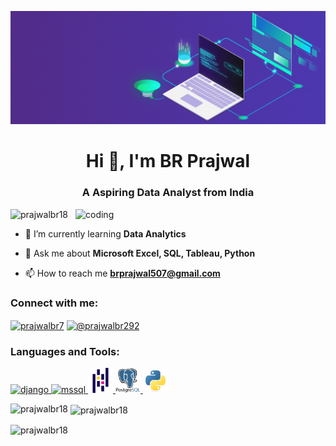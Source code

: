 ![logo](https://github.com/prajwalbr18/prajwalbr18/blob/main/github_banner.gif)
<h1 align="center">Hi 👋, I'm BR Prajwal</h1>
<h3 align="center">A Aspiring Data Analyst from India</h3>

<img align="right" alt="coding" width="400" src="https://camo.githubusercontent.com/2366b34bb903c09617990fb5fff4622f3e941349e846ddb7e73df872a9d21233/68747470733a2f2f63646e2e6472696262626c652e636f6d2f75736572732f3733303730332f73637265656e73686f74732f363538313234332f6176656e746f2e676966">

<p align="left"> <img src="https://komarev.com/ghpvc/?username=prajwalbr18&label=Profile%20views&color=0e75b6&style=flat" alt="prajwalbr18" /> </p>

- 🌱 I’m currently learning **Data Analytics**

- 💬 Ask me about **Microsoft Excel, SQL, Tableau, Python**

- 📫 How to reach me **brprajwal507@gmail.com** 

<h3 align="left">Connect with me:</h3>
<p align="left">
<a href="https://linkedin.com/in/prajwalbr7" target="blank"><img align="center" src="https://raw.githubusercontent.com/rahuldkjain/github-profile-readme-generator/master/src/images/icons/Social/linked-in-alt.svg" alt="prajwalbr7" height="30" width="40" /></a>
<a href="https://www.hackerrank.com/profile/prajwalbr292" target="blank"><img align="center" src="https://raw.githubusercontent.com/rahuldkjain/github-profile-readme-generator/master/src/images/icons/Social/hackerrank.svg" alt="@prajwalbr292" height="30" width="40" /></a>
</p>

<h3 align="left">Languages and Tools:</h3>
<p align="left"> <a href="https://www.djangoproject.com/" target="_blank" rel="noreferrer"> <img src="https://cdn.worldvectorlogo.com/logos/django.svg" alt="django" width="40" height="40"/> </a> <a href="https://www.microsoft.com/en-us/sql-server" target="_blank" rel="noreferrer"> <img src="https://www.svgrepo.com/show/303229/microsoft-sql-server-logo.svg" alt="mssql" width="40" height="40"/> </a> <a href="https://pandas.pydata.org/" target="_blank" rel="noreferrer"> <img src="https://raw.githubusercontent.com/devicons/devicon/2ae2a900d2f041da66e950e4d48052658d850630/icons/pandas/pandas-original.svg" alt="pandas" width="40" height="40"/> </a> <a href="https://www.postgresql.org" target="_blank" rel="noreferrer"> <img src="https://raw.githubusercontent.com/devicons/devicon/master/icons/postgresql/postgresql-original-wordmark.svg" alt="postgresql" width="40" height="40"/> </a> <a href="https://www.python.org" target="_blank" rel="noreferrer"> <img src="https://raw.githubusercontent.com/devicons/devicon/master/icons/python/python-original.svg" alt="python" width="40" height="40"/> </a> </p>

<p><img align="left" src="https://github-readme-stats.vercel.app/api/top-langs?username=prajwalbr18&show_icons=true&locale=en&layout=compact" alt="prajwalbr18" /></p>

<p>&nbsp;<img align="center" src="https://github-readme-stats.vercel.app/api?username=prajwalbr18&show_icons=true&locale=en" alt="prajwalbr18" /></p>

<p><img align="center" src="https://github-readme-streak-stats.herokuapp.com/?user=prajwalbr18&" alt="prajwalbr18" /></p>
